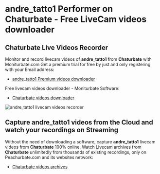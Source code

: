 # andre_tatto1 Performer on Chaturbate - Free LiveCam videos downloader

## Chaturbate Live Videos Recorder

Monitor and record livecam videos of **andre_tatto1** from **Chaturbate** with Moniturbate.com
Get a premium trial for free by just and only registering with your Email address:
* [andre_tatto1 Premium videos downloader](https://moniturbate.com/request-demo-licence-key.html)

Free livecam videos downloader - Moniturbate Software:
* [Chaturbate videos downloader](https://moniturbate.com/moniturbate-download-software.html)

![andre_tatto1 livecam videos recorder](https://peachurnet.com/templates/moniturbate-software.png)


## Capture andre_tatto1 videos from the Cloud and watch your recordings on Streaming

Without the need of downloading a software, capture **andre_tatto1** livecam videos from **Chaturbate** 100% online.
Watch Livecam archives from **Chaturbate** unlimitedly from thousands of existing recordings, only on Peachurbate.com and its websites network:
* [Chaturbate videos archives](https://peachurnet.com/)